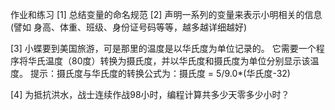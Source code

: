 作业和练习
[1] 总结变量的命名规范
[2] 声明一系列的变量来表示小明相关的信息(譬如 身高、体重、班级、身份证号码等等，越多越详细越好)

[3] 小蝶要到美国旅游，可是那里的温度是以华氏度为单位记录的。
    它需要一个程序将华氏温度（80度）转换为摄氏度，并以华氏度和摄氏度为单位分别显示该温度。
    提示：摄氏度与华氏度的转换公式为：摄氏度 = 5/9.0*(华氏度-32)
    
[4] 为抵抗洪水，战士连续作战98小时，编程计算共多少天零多少小时？